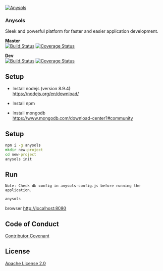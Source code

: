 
[![Anysols](http://anysols.com/assets/img/logo-small.png "Anysols" )](https://anysols.com)  

### Anysols

Sleek and powerful platform for faster and easier application development.

**Master**  
[![Build Status](https://travis-ci.org/anysols/anysols.svg?branch=master)](https://travis-ci.org/anysols/anysols) 
[![Coverage Status](https://coveralls.io/repos/github/anysols/anysols/badge.svg?branch=master)](https://coveralls.io/github/anysols/anysols?branch=master)

**Dev**  
[![Build Status](https://travis-ci.org/anysols/anysols.svg?branch=platform)](https://travis-ci.org/anysols/anysols) 
[![Coverage Status](https://coveralls.io/repos/github/anysols/anysols/badge.svg?branch=platform)](https://coveralls.io/github/anysols/anysols?branch=platform)

## Setup
* Install nodejs  (version 8.9.4)  
https://nodejs.org/en/download/

* Install npm

* Install mongodb  
https://www.mongodb.com/download-center?#community

## Setup
```cmd 
npm i -g anysols
mkdir new-project
cd new-project
anysols init 
```

## Run
`Note: Check db config in anysols-config.js before running the application.`

```cmd 
anysols
```

browser [http://localhost:8080](http://localhost:8080)

## Code of Conduct
[Contributor Covenant](/CODE_OF_CONDUCT.md)

## License
[Apache License 2.0](/LICENSE)
